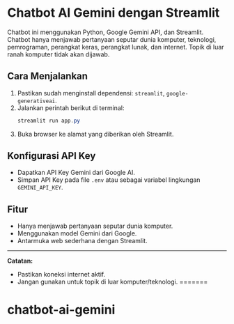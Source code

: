 
# Chatbot AI Gemini dengan Streamlit

Chatbot ini menggunakan Python, Google Gemini API, dan Streamlit. Chatbot hanya menjawab pertanyaan seputar dunia komputer, teknologi, pemrograman, perangkat keras, perangkat lunak, dan internet. Topik di luar ranah komputer tidak akan dijawab.

## Cara Menjalankan
1. Pastikan sudah menginstall dependensi: `streamlit`, `google-generativeai`.
2. Jalankan perintah berikut di terminal:
   ```powershell
   streamlit run app.py
   ```
3. Buka browser ke alamat yang diberikan oleh Streamlit.

## Konfigurasi API Key
- Dapatkan API Key Gemini dari Google AI.
- Simpan API Key pada file `.env` atau sebagai variabel lingkungan `GEMINI_API_KEY`.

## Fitur
- Hanya menjawab pertanyaan seputar dunia komputer.
- Menggunakan model Gemini dari Google.
- Antarmuka web sederhana dengan Streamlit.

---

**Catatan:**
- Pastikan koneksi internet aktif.
- Jangan gunakan untuk topik di luar komputer/teknologi.
=======
# chatbot-ai-gemini
